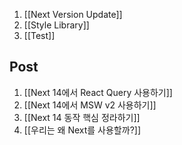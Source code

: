 1. [[Next Version Update]]
2. [[Style Library]]
3. [[Test]]


## Post
1. [[Next 14에서 React Query 사용하기]]
2. [[Next 14에서  MSW v2 사용하기]]
3. [[Next 14 동작 핵심 정라하기]]
4. [[우리는 왜 Next를 사용할까?]]